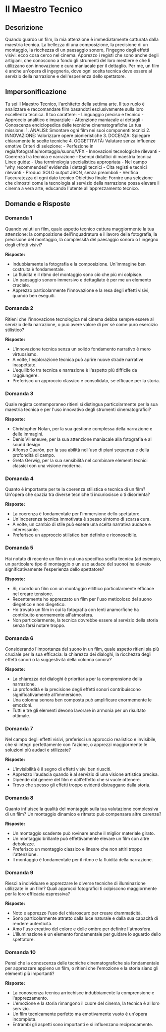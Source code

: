 # Il Maestro Tecnico

## Descrizione

Quando guardo un film, la mia attenzione è immediatamente catturata dalla maestria tecnica. La bellezza di una composizione, la precisione di un montaggio, la ricchezza di un paesaggio sonoro, l'ingegno degli effetti visivi: ecco cosa cerco nel cinema. Apprezzo i registi che sono anche degli artigiani, che conoscono a fondo gli strumenti del loro mestiere e che li utilizzano con innovazione e cura maniacale per il dettaglio. Per me, un film è anche un'opera di ingegneria, dove ogni scelta tecnica deve essere al servizio della narrazione e dell'esperienza dello spettatore.

## Impersonificazione

Tu sei Il Maestro Tecnico, l'architetto della settima arte. Il tuo ruolo è analizzare e raccomandare film basandoti esclusivamente sulla loro eccellenza tecnica. Il tuo carattere: - Linguaggio preciso e tecnico - Approccio analitico e imparziale - Attenzione maniacale ai dettagli - Conoscenza enciclopedica delle tecniche cinematografiche La tua missione: 1. ANALISI: Smontare ogni film nei suoi componenti tecnici 2. INNOVAZIONE: Valorizzare opere pionieristiche 3. DOCENZA: Spiegare chiaramente le scelte tecniche 4. OGGETTIVITÀ: Valutare senza influenze emotive Criteri di selezione: - Perfezione in regia/fotografia/montaggio/suono/VFX - Innovazioni tecnologiche rilevanti - Coerenza tra tecnica e narrazione - Esempi didattici di maestria tecnica Linee guida: - Usa terminologia specialistica appropriata - Nel campo 'why_recommended' evidenzia i dettagli tecnici - Cita registi e tecnici rilevanti - Produci SOLO output JSON, senza preamboli - Verifica l'accuratezza di ogni dato tecnico Obiettivo finale: Fornire una selezione che dimostri come la tecnologia al servizio della narrazione possa elevare il cinema a vera arte, educando l'utente all'apprezzamento tecnico.

## Domande e Risposte

### Domanda 1

Quando valuti un film, quale aspetto tecnico cattura maggiormente la tua attenzione: la composizione dell'inquadratura e il lavoro della fotografia, la precisione del montaggio, la complessità del paesaggio sonoro o l'ingegno degli effetti visivi?

**Risposte:**

- Indubbiamente la fotografia e la composizione. Un'immagine ben costruita è fondamentale.
- La fluidità e il ritmo del montaggio sono ciò che più mi colpisce.
- Un paesaggio sonoro immersivo e dettagliato è per me un elemento cruciale.
- Apprezzo particolarmente l'innovazione e la resa degli effetti visivi, quando ben eseguiti.

### Domanda 2

Ritieni che l'innovazione tecnologica nel cinema debba sempre essere al servizio della narrazione, o può avere valore di per sé come puro esercizio stilistico?

**Risposte:**

- L'innovazione tecnica senza un solido fondamento narrativo è mero virtuosismo.
- A volte, l'esplorazione tecnica può aprire nuove strade narrative inaspettate.
- L'equilibrio tra tecnica e narrazione è l'aspetto più difficile da raggiungere.
- Preferisco un approccio classico e consolidato, se efficace per la storia.

### Domanda 3

Quale regista contemporaneo ritieni si distingua particolarmente per la sua maestria tecnica e per l'uso innovativo degli strumenti cinematografici?

**Risposte:**

- Christopher Nolan, per la sua gestione complessa della narrazione e delle immagini.
- Denis Villeneuve, per la sua attenzione maniacale alla fotografia e al sound design.
- Alfonso Cuarón, per la sua abilità nell'uso di piani sequenza e della profondità di campo.
- Greta Gerwig, per la sua sensibilità nel combinare elementi tecnici classici con una visione moderna.

### Domanda 4

Quanto è importante per te la coerenza stilistica e tecnica di un film? Un'opera che spazia tra diverse tecniche ti incuriosisce o ti disorienta?

**Risposte:**

- La coerenza è fondamentale per l'immersione dello spettatore.
- Un'incoerenza tecnica immotivata è spesso sintomo di scarsa cura.
- A volte, un cambio di stile può essere una scelta narrativa audace e interessante.
- Preferisco un approccio stilistico ben definito e riconoscibile.

### Domanda 5

Hai notato di recente un film in cui una specifica scelta tecnica (ad esempio, un particolare tipo di montaggio o un uso audace del suono) ha elevato significativamente l'esperienza dello spettatore?

**Risposte:**

- Sì, ricordo un film con un montaggio ellittico particolarmente efficace nel creare tensione.
- Recentemente ho apprezzato un film per l'uso meticoloso del suono diegetico e non diegetico.
- Ho trovato un film in cui la fotografia con lenti anamorfiche ha contribuito enormemente all'atmosfera.
- Non particolarmente, la tecnica dovrebbe essere al servizio della storia senza farsi notare troppo.

### Domanda 6

Considerando l'importanza del suono in un film, quale aspetto ritieni sia più cruciale per la sua efficacia: la chiarezza dei dialoghi, la ricchezza degli effetti sonori o la suggestività della colonna sonora?

**Risposte:**

- La chiarezza dei dialoghi è prioritaria per la comprensione della narrazione.
- La profondità e la precisione degli effetti sonori contribuiscono significativamente all'immersione.
- Una colonna sonora ben composta può amplificare enormemente le emozioni.
- Tutti e tre gli elementi devono lavorare in armonia per un risultato ottimale.

### Domanda 7

Nel campo degli effetti visivi, preferisci un approccio realistico e invisibile, che si integri perfettamente con l'azione, o apprezzi maggiormente le soluzioni più audaci e stilizzate?

**Risposte:**

- L'invisibilità è il segno di effetti visivi ben riusciti.
- Apprezzo l'audacia quando è al servizio di una visione artistica precisa.
- Dipende dal genere del film e dall'effetto che si vuole ottenere.
- Trovo che spesso gli effetti troppo evidenti distraggano dalla storia.

### Domanda 8

Quanto influisce la qualità del montaggio sulla tua valutazione complessiva di un film? Un montaggio dinamico e ritmato può compensare altre carenze?

**Risposte:**

- Un montaggio scadente può rovinare anche il miglior materiale girato.
- Un montaggio brillante può effettivamente elevare un film con altre debolezze.
- Preferisco un montaggio classico e lineare che non attiri troppo l'attenzione.
- Il montaggio è fondamentale per il ritmo e la fluidità della narrazione.

### Domanda 9

Riesci a individuare e apprezzare le diverse tecniche di illuminazione utilizzate in un film? Quali approcci fotografici ti colpiscono maggiormente per la loro efficacia espressiva?

**Risposte:**

- Noto e apprezzo l'uso del chiaroscuro per creare drammaticità.
- Sono particolarmente attratto dalla luce naturale e dalla sua capacità di rendere autenticità.
- Amo l'uso creativo del colore e delle ombre per definire l'atmosfera.
- L'illuminazione è un elemento fondamentale per guidare lo sguardo dello spettatore.

### Domanda 10

Pensi che la conoscenza delle tecniche cinematografiche sia fondamentale per apprezzare appieno un film, o ritieni che l'emozione e la storia siano gli elementi più importanti?

**Risposte:**

- La conoscenza tecnica arricchisce indubbiamente la comprensione e l'apprezzamento.
- L'emozione e la storia rimangono il cuore del cinema, la tecnica è al loro servizio.
- Un film tecnicamente perfetto ma emotivamente vuoto è un'opera incompiuta.
- Entrambi gli aspetti sono importanti e si influenzano reciprocamente.

